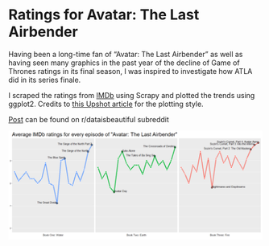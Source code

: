 # Ratings for Avatar: The Last Airbender

Having been a long-time fan of “Avatar: The Last Airbender” as well as having seen many graphics in the past year of the decline of Game of Thrones ratings in its final season, I was inspired to investigate how ATLA did in its series finale.

I scraped the ratings from [IMDb](https://www.imdb.com/title/tt0417299/episodes?season=1&ref_=tt_eps_sn_1) using Scrapy and plotted the trends using ggplot2. Credits to [this Upshot article](https://www.nytimes.com/interactive/2019/05/17/upshot/game-of-thrones-imdb-ratings.html) for the plotting style.

[Post](https://www.reddit.com/r/dataisbeautiful/comments/ejovuq/ratings_for_avatar_the_last_airbender_oc/) can be found on r/dataisbeautiful subreddit

![](atla_ratings.png)
